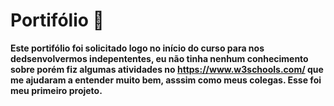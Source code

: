 # Portifólio 📄

**Este portifólio foi solicitado logo no início do curso para nos dedsenvolvermos indepententes, eu não tinha nenhum conhecimento sobre porém fiz algumas atividades no https://www.w3schools.com/ que me ajudaram a entender muito bem, asssim como meus colegas. Esse foi meu primeiro projeto.**
